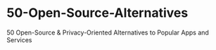 # 50-Open-Source-Alternatives
50 Open-Source &amp; Privacy-Oriented Alternatives to Popular Apps and Services
